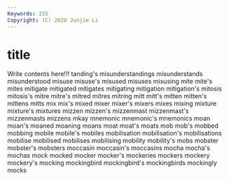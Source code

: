 ```yaml
---
Keywords: 215
Copyright: (C) 2020 Junjie Li
---
```


# title

Write contents here!!!
tanding's 
misunderstandings 
misunderstands
misunderstood 
misuse 
misuse's 
misused 
misuses 
misusing 
mite 
mite's 
mites 
mitigate
mitigated 
mitigates 
mitigating 
mitigation 
mitigation's 
mitosis 
mitosis's 
mitre 
mitre's 
mitred
mitres 
mitring 
mitt 
mitt's 
mitten 
mitten's 
mittens 
mitts 
mix 
mix's
mixed 
mixer 
mixer's 
mixers 
mixes 
mixing 
mixture 
mixture's 
mixtures 
mizzen
mizzen's 
mizzenmast 
mizzenmast's 
mizzenmasts 
mizzens 
mkay 
mnemonic 
mnemonic's 
mnemonics 
moan
moan's 
moaned 
moaning 
moans 
moat 
moat's 
moats 
mob 
mob's 
mobbed
mobbing 
mobile 
mobile's 
mobiles 
mobilisation 
mobilisation's 
mobilisations 
mobilise 
mobilised 
mobilises
mobilising 
mobility 
mobility's 
mobs 
mobster 
mobster's 
mobsters 
moccasin 
moccasin's 
moccasins
mocha 
mocha's 
mochas 
mock 
mocked 
mocker 
mocker's 
mockeries 
mockers 
mockery
mockery's 
mocking 
mockingbird 
mockingbird's 
mockingbirds 
mockingly 
mocks 
